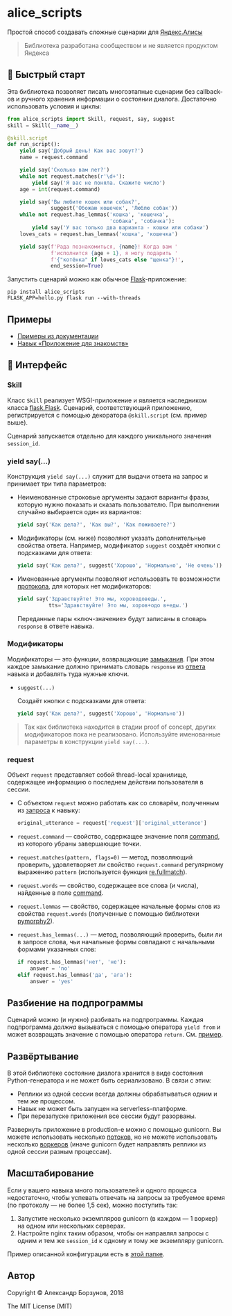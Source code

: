 alice_scripts
=============

Простой способ создавать сложные сценарии для [Яндекс.Алисы](https://dialogs.yandex.ru/)

> Библиотека разработана сообществом и не является продуктом Яндекса

## 🚀 Быстрый старт

Эта библиотека позволяет писать многоэтапные сценарии без callback-ов и ручного хранения информации о состоянии диалога. Достаточно использовать условия и циклы:

```python
from alice_scripts import Skill, request, say, suggest
skill = Skill(__name__)

@skill.script
def run_script():
    yield say('Добрый день! Как вас зовут?')
    name = request.command

    yield say('Сколько вам лет?')
    while not request.matches(r'\d+'):
        yield say('Я вас не поняла. Скажите число')
    age = int(request.command)

    yield say('Вы любите кошек или собак?',
              suggest('Обожаю кошечек', 'Люблю собак'))
    while not request.has_lemmas('кошка', 'кошечка',
                                 'собака', 'собачка'):
        yield say('У вас только два варианта - кошки или собаки')
    loves_cats = request.has_lemmas('кошка', 'кошечка')

    yield say(f'Рада познакомиться, {name}! Когда вам '
              f'исполнится {age + 1}, я могу подарить '
              f'{"котёнка" if loves_cats else "щенка"}!',
              end_session=True)
```

Запустить сценарий можно как обычное [Flask](http://flask.pocoo.org/)-приложение:

    pip install alice_scripts
    FLASK_APP=hello.py flask run --with-threads
    
## Примеры

* [Примеры из документации](examples)
* [Навык &laquo;Приложение для знакомств&raquo;](https://github.com/FuryThrue/WhoIsAlice/blob/master/app.py)

## 📖 Интерфейс

### Skill

Класс `Skill` реализует WSGI-приложение и является наследником класса [flask.Flask](http://flask.pocoo.org/docs/1.0/api/#flask.Flask). Сценарий, соответствующий приложению, регистрируется с помощью декоратора `@skill.script` (см. пример выше).

Сценарий запускается отдельно для каждого уникального значения `session_id`.

### yield say(...)

Конструкция `yield say(...)` служит для выдачи ответа на запрос и принимает три типа параметров:

- Неименованные строковые аргументы задают варианты фразы, которую нужно показать и сказать пользователю. При выполнении случайно выбирается один из вариантов:

    ```python
    yield say('Как дела?', 'Как вы?', 'Как поживаете?')
    ```

- Модификаторы (см. ниже) позволяют указать дополнительные свойства ответа. Например, модификатор `suggest` создаёт кнопки с подсказками для ответа:

    ```python
    yield say('Как дела?', suggest('Хорошо', 'Нормально', 'Не очень'))
    ```

- Именованные аргументы позволяют использовать те возможности [протокола](https://tech.yandex.ru/dialogs/alice/doc/protocol-docpage/#response), для которых нет модификаторов:

    ```python
    yield say('Здравствуйте! Это мы, хороводоведы.',
              tts='Здравствуйте! Это мы, хоров+одо в+еды.')
    ```
  
  Переданные пары &laquo;ключ-значение&raquo; будут записаны в словарь `response` в ответе навыка.

### Модификаторы

Модификаторы &mdash; это функции, возвращающие [замыкания](https://ru.wikipedia.org/wiki/%D0%97%D0%B0%D0%BC%D1%8B%D0%BA%D0%B0%D0%BD%D0%B8%D0%B5_(%D0%BF%D1%80%D0%BE%D0%B3%D1%80%D0%B0%D0%BC%D0%BC%D0%B8%D1%80%D0%BE%D0%B2%D0%B0%D0%BD%D0%B8%D0%B5)). При этом каждое замыкание должно принимать словарь `response` из [ответа](https://tech.yandex.ru/dialogs/alice/doc/protocol-docpage/#response) навыка и добавлять туда нужные ключи.

- `suggest(...)`

    Создаёт кнопки с подсказками для ответа:
    
    ```python
    yield say('Как дела?', suggest('Хорошо', 'Нормально'))
    ```
    
> Так как библиотека находится в стадии proof of concept, других модификаторов пока не реализовано. Используйте именованные параметры в конструкции `yield say(...)`.

### request

Объект `request` представляет собой thread-local хранилище, содержащее информацию о последнем действии пользователя в сессии.

- С объектом `request` можно работать как со словарём, полученным из [запроса](https://tech.yandex.ru/dialogs/alice/doc/protocol-docpage/#request) к навыку:

    ```python
    original_utterance = request['request']['original_utterance'] 
    ```

- `request.command` &mdash; свойство, содержащее значение поля [command](https://tech.yandex.ru/dialogs/alice/doc/protocol-docpage/#request), из которого убраны завершающие точки.

- `request.matches(pattern, flags=0)` &mdash; метод, позволяющий проверить, удовлетворяет ли свойство `request.command` регулярному выражению `pattern` (используется функция [re.fullmatch](https://docs.python.org/3/library/re.html#re.fullmatch)).

- `request.words` &mdash; свойство, содержащее все слова (и числа), найденные в поле [command](https://tech.yandex.ru/dialogs/alice/doc/protocol-docpage/#request).

- `request.lemmas` &mdash; свойство, содержащее начальные формы слов из свойства `request.words` (полученные с помощью библиотеки [pymorphy2](http://pymorphy2.readthedocs.io/en/latest/)).

- `request.has_lemmas(...)` &mdash; метод, позволяющий проверить, были ли в запросе слова, чьи начальные формы совпадают с начальными формами указанных слов:

    ```python
    if request.has_lemmas('нет', 'не'):
        answer = 'no'
    elif request.has_lemmas('да', 'ага'):
        answer = 'yes'
    ```

## Разбиение на подпрограммы

Сценарий можно (и нужно) разбивать на подпрограммы. Каждая подпрограмма *должна* вызываться с помощью оператора `yield from` и может возвращать значение с помощью оператора `return`. См. [пример](examples/guess_number_subgens.py).

## Развёртывание

В этой библиотеке состояние диалога хранится в виде состояния Python-генератора и не может быть сериализовано. В связи с этим:

- Реплики из одной сессии всегда должны обрабатываться одним и тем же процессом.
- Навык не может быть запущен на serverless-платформе.
- При перезапуске приложения все сессии будут разорваны.

Развернуть приложение в production-е можно с помощью gunicorn. Вы можете использовать несколько [потоков](http://docs.gunicorn.org/en/stable/settings.html#threads), но не можете использовать несколько [воркеров](http://docs.gunicorn.org/en/stable/settings.html#workers) (иначе gunicorn будет направлять реплики из одной сессии разным процессам).

## Масштабирование

Если у вашего навыка много пользователей и одного процесса недостаточно, чтобы успевать отвечать на запросы за требуемое время (по протоколу &mdash; не более 1,5 сек), можно поступить так:

1. Запустите несколько экземпляров gunicorn (в каждом &mdash; 1 воркер) на одном или нескольких серверах.
2. Настройте nginx таким образом, чтобы он направлял запросы с одним и тем же `session_id` к одному и тому же экземпляру gunicorn.

Пример описанной конфигурации есть в [этой папке](examples/scaling).

## Автор

Copyright &copy; Александр Борзунов, 2018

The MIT License (MIT)
